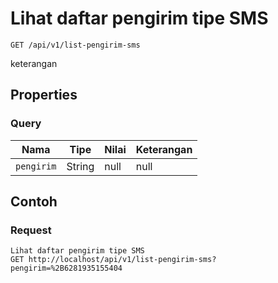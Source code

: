 # Lihat daftar pengirim tipe SMS
```http
GET /api/v1/list-pengirim-sms
```
keterangan
## Properties
### Query
Nama | Tipe | Nilai | Keterangan
--- | --- | --- | ---
<code>pengirim</code> | String | null | null

## Contoh

### Request
```http
Lihat daftar pengirim tipe SMS
GET http://localhost/api/v1/list-pengirim-sms?pengirim=%2B6281935155404
```
